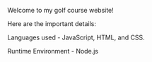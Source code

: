 Welcome to my golf course website!

Here are the important details:

Languages used - JavaScript, HTML, and CSS.

Runtime Environment - Node.js

